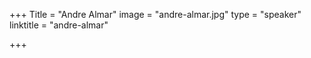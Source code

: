 +++
Title = "Andre Almar"
image = "andre-almar.jpg"
type = "speaker"
linktitle = "andre-almar"

+++

